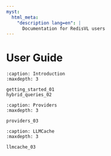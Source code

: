 ```yaml
---
myst:
  html_meta:
    "description lang=en": |
      Documentation for RedisVL users
---
```


# User Guide


```{toctree}
:caption: Introduction
:maxdepth: 3

getting_started_01
hybrid_queries_02
```

```{toctree}
:caption: Providers
:maxdepth: 3

providers_03
```

```{toctree}
:caption: LLMCache
:maxdepth: 3

llmcache_03
```
